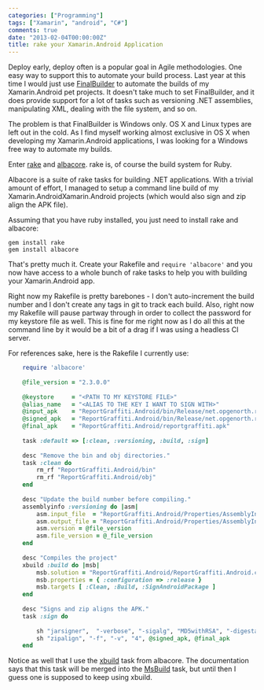 ```yaml
---
categories: ["Programming"]
tags: ["Xamarin", "android", "C#"]
comments: true
date: "2013-02-04T00:00:00Z"
title: rake your Xamarin.Android Application
---
```

Deploy early, deploy often is a popular goal in Agile methodologies. One easy way to support this to automate your build process. Last year at this time I would just use [FinalBuilder](http://www.finalbuilder.com/finalbuilder.aspx) to automate the builds of my Xamarin.Android pet projects. It doesn't take much to set FinalBuilder, and it does provide support for a lot of tasks such as versioning .NET assemblies, manipulating XML, dealing with the file system, and so on.

The problem is that FinalBuilder is Windows only. OS X and Linux types are left out in the cold. As I find myself working almost exclusive in OS X when developing my Xamarin.Android applications, I was looking for a Windows free way to automate my builds.

Enter [rake](http://rake.rubyforge.org/) and [albacore](http://albacorebuild.net/). rake is, of course the build system for Ruby. 

<!--more-->


Albacore is a suite of rake tasks for building .NET applications. With a trivial amount of effort, I managed to setup a command line build of my Xamarin.AndroidXamarin.Android projects (which would also sign and zip align the APK file).

Assuming that you have ruby installed, you just need to install rake and albacore:

    gem install rake
    gem install albacore

That's pretty much it. Create your Rakefile and `require 'albacore'` and you now have access to a whole bunch of rake tasks to help you with building your Xamarin.Android app.

Right now my Rakefile is pretty barebones - I don't auto-increment the build number and I don't create any tags in git to track each build. Also, right now my Rakefile will pause partway through in order to collect the password for my keystore file as well. This is fine for me right now as I do all this at the command line by it would be a bit of a drag if I was using a headless CI server.

For references sake, here is the Rakefile I currently use:

``` ruby Rakefile.rb
	require 'albacore'
	
	@file_version = "2.3.0.0"
	
	@keystore     = "<PATH TO MY KEYSTORE FILE>"
	@alias_name   = "<ALIAS TO THE KEY I WANT TO SIGN WITH>"
	@input_apk    = "ReportGraffiti.Android/bin/Release/net.opgenorth.reportgraffiti.apk"
	@signed_apk   = "ReportGraffiti.Android/bin/Release/net.opgenorth.reportgraffiti_signed_notaligned.apk"
	@final_apk    = "ReportGraffiti.Android/reportgraffiti.apk"
	
	task :default => [:clean, :versioning, :build, :sign]
	
	desc "Remove the bin and obj directories."
	task :clean do
		rm_rf "ReportGraffiti.Android/bin"
		rm_rf "ReportGraffiti.Android/obj"
	end
	
	desc "Update the build number before compiling."
	assemblyinfo :versioning do |asm|
		asm.input_file  = "ReportGraffiti.Android/Properties/AssemblyInfo.cs"
		asm.output_file = "ReportGraffiti.Android/Properties/AssemblyInfo.cs"
		asm.version = @file_version
		asm.file_version = @_file_version
	end
	
	desc "Compiles the project"
	xbuild :build do |msb|
		msb.solution = "ReportGraffiti.Android/ReportGraffiti.Android.csproj"
		msb.properties = { :configuration => :release }
		msb.targets [ :Clean, :Build, :SignAndroidPackage ]
	end
	
	desc "Signs and zip aligns the APK."
	task :sign do 
		
		sh "jarsigner",  "-verbose", "-sigalg", "MD5withRSA", "-digestalg", "SHA1", "-keystore",  @keystore, "-signedjar", @signed_apk, @input_apk, @alias_name
		sh "zipalign", "-f", "-v", "4", @signed_apk, @final_apk
	end
```

Notice as well that I use the [xbuild](https://github.com/Albacore/albacore/wiki/XBuild-Task) task from albacore. The  documentation says that this task will be merged into the [MsBuild](https://github.com/Albacore/albacore/wiki/MSBuild-Task) task, but until then I guess one is supposed to keep using xbuild.


